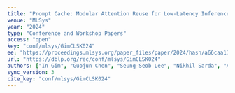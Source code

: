 ```yaml
---
title: "Prompt Cache: Modular Attention Reuse for Low-Latency Inference."
venue: "MLSys"
year: "2024"
type: "Conference and Workshop Papers"
access: "open"
key: "conf/mlsys/GimCLSK024"
ee: "https://proceedings.mlsys.org/paper_files/paper/2024/hash/a66caa1703fe34705a4368c3014c1966-Abstract-Conference.html"
url: "https://dblp.org/rec/conf/mlsys/GimCLSK024"
authors: ["In Gim", "Guojun Chen", "Seung-Seob Lee", "Nikhil Sarda", "Anurag Khandelwal", "Lin Zhong"]
sync_version: 3
cite_key: "conf/mlsys/GimCLSK024"
---
```

